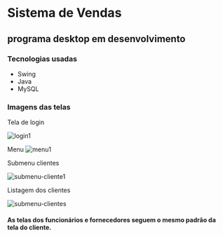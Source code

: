 # Sistema de Vendas
## programa desktop em desenvolvimento

### Tecnologias usadas
- Swing
- Java
- MySQL

###  Imagens das telas

Tela de login

![login1](https://user-images.githubusercontent.com/101643498/209363868-3447ad9d-9439-4707-88f3-bad9d1e26ca1.png)



Menu 
![menu1](https://user-images.githubusercontent.com/101643498/209364332-c6e4abc1-2b3d-4541-b214-e81c7ca3dfcd.png)


Submenu clientes

![submenu-cliente1](https://user-images.githubusercontent.com/101643498/209373788-a33e279e-9a01-4031-853e-0384cd9f6a85.png)


Listagem dos clientes 


![submenu-clientes](https://user-images.githubusercontent.com/101643498/209373808-bf1d6aa3-00f8-4ec9-bb47-92f15cb4e4cf.png)



####  As telas dos funcionários e  fornecedores seguem o mesmo padrão  da tela do cliente.
